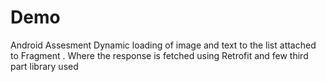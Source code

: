 # Demo
Android Assesment Dynamic loading of image and text to the list attached to Fragment 
. Where the response is fetched using Retrofit and few third part library used
